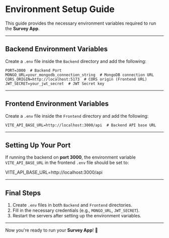 # Environment Setup Guide

This guide provides the necessary environment variables required to run the **Survey App**.

---

## Backend Environment Variables

Create a `.env` file inside the `Backend` directory and add the following:

```env
PORT=3000  # Backend Port  
MONGO_URL=your_mongodb_connection_string  # MongoDB connection URL  
CORS_ORIGIN=http://localhost:5173  # CORS origin (Frontend URL)
JWT_SECRET=your_jwt_secret  # JWT Secret key  
```

---

## Frontend Environment Variables

Create a `.env` file inside the `Frontend` directory and add the following:

```env
VITE_API_BASE_URL=http://localhost:3000/api  # Backend API base URL
```

---

## Setting Up Your Port

If running the backend on **port 3000**, the environment variable `VITE_API_BASE_URL` in the frontend `.env` file should be set to:

VITE_API_BASE_URL=http://localhost:3000/api  

---

## Final Steps

1. Create `.env` files in both `Backend` and `Frontend` directories.  
2. Fill in the necessary credentials (e.g., `MONGO_URL`, `JWT_SECRET`).  
3. Restart the servers after setting up the environment variables.  

---

Now you're ready to run your **Survey App**! 🚀
